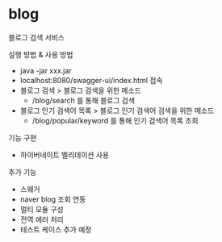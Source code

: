 # blog
블로그 검색 서비스

실행 방법 & 사용 방법
- java -jar xxx.jar
- localhost:8080/swagger-ui/index.html 접속
- 블로그 검색 > 블로그 검색을 위한 메소드
  - /blog/search 를 통해 블로그 검색
- 블로그 인기 검색어 목록 > 블로그 인기 검색어 검색을 위한 메소드
  - /blog/popular/keyword 를 통해 인기 검색어 목록 조회

기능 구현
- 하이버네이트 벨리데이션 사용

추가 기능
- 스웨거
- naver blog 조회 연동
- 멀티 모듈 구성
- 전역 에러 처리
- 테스트 케이스 추가 예정
